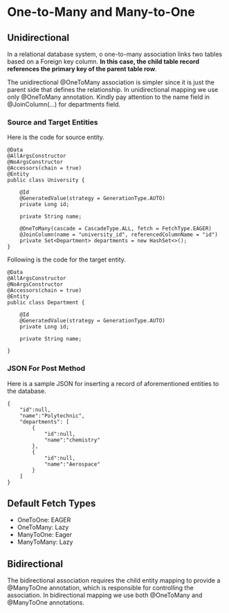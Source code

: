 # One-to-Many and Many-to-One

## Unidirectional
In a relational database system, o one-to-many association links
two tables based on a Foreign key column. __In this case, the child
table record references the primary key of the parent table row__.

The unidirectional @OneToMany association is simpler since it is just
the parent side that defines the relationship. In unidirectional mapping
we use only @OneToMany annotation. Kindly pay attention to the name field in 
@JoinColumn(...) for departments field.

### Source and Target Entities
Here is the code for source entity.

```
@Data
@AllArgsConstructor
@NoArgsConstructor
@Accessors(chain = true)
@Entity
public class University {

    @Id
    @GeneratedValue(strategy = GenerationType.AUTO)
    private Long id;

    private String name;

    @OneToMany(cascade = CascadeType.ALL, fetch = FetchType.EAGER)
    @JoinColumn(name = "university_id", referencedColumnName = "id")
    private Set<Department> departments = new HashSet<>();
}
```

Following is the code for the target entity.

```
@Data
@AllArgsConstructor
@NoArgsConstructor
@Accessors(chain = true)
@Entity
public class Department {

    @Id
    @GeneratedValue(strategy = GenerationType.AUTO)
    private Long id;

    private String name;

}
```

### JSON For Post Method
Here is a sample JSON for inserting a record of aforementioned entities to the database.

```
{
    "id":null,
    "name":"Polytechnic",
    "departments": [
        {
            "id":null,
            "name":"chemistry"
        },
        {
            "id":null,
            "name":"Aerospace"
        }
    ]
}
```

## Default Fetch Types
* OneToOne: EAGER
* OneToMany: Lazy
* ManyToOne: Eager
* ManyToMany: Lazy
 

## Bidirectional

The bidirectional association requires the child entity mapping to 
provide a @ManyToOne annotation, which is responsible for controlling 
the association. In bidirectional mapping we use both @OneToMany and 
@ManyToOne annotations.

